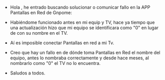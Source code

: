 - Hola , he entrado buscando solucionar o comunicar fallo en la APP Pantallas en Red de Gnpome:

- Habiéndome funcionado antes en mi equip y TV, hace ya tiempo que una actualización hizo que mi equipo se identificara como "0" en lugar de con su nombre en el TV.
- Aí es imposible conectar Pantallas en red  a mi Tv.
- Creo que hay un fallo en de dónde toma Pantallas en Red el nombre del equipo, antes lo nombraba correctamente y desde hace meses, al nombrarlo como "0" el TV no lo encuentra.
- Saludos a todos.

<!---
paralelocuarenta/paralelocuarenta is a ✨ special ✨ repository because its `README.md` (this file) appears on your GitHub profile.
You can click the Preview link to take a look at your changes.
--->
